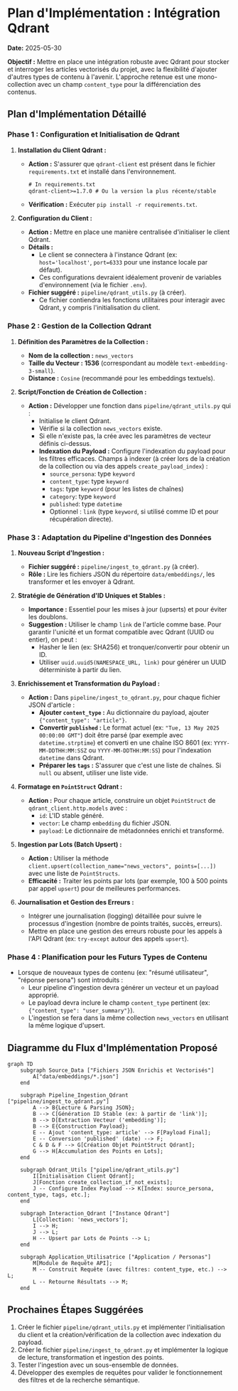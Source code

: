 # Plan d'Implémentation : Intégration Qdrant

**Date:** 2025-05-30

**Objectif :** Mettre en place une intégration robuste avec Qdrant pour stocker et interroger les articles vectorisés du projet, avec la flexibilité d'ajouter d'autres types de contenu à l'avenir. L'approche retenue est une mono-collection avec un champ `content_type` pour la différenciation des contenus.

## Plan d'Implémentation Détaillé

### Phase 1 : Configuration et Initialisation de Qdrant

1.  **Installation du Client Qdrant :**
    *   **Action :** S'assurer que `qdrant-client` est présent dans le fichier `requirements.txt` et installé dans l'environnement.
        ```txt
        # In requirements.txt
        qdrant-client>=1.7.0 # Ou la version la plus récente/stable
        ```
    *   **Vérification :** Exécuter `pip install -r requirements.txt`.

2.  **Configuration du Client :**
    *   **Action :** Mettre en place une manière centralisée d'initialiser le client Qdrant.
    *   **Détails :**
        *   Le client se connectera à l'instance Qdrant (ex: `host='localhost'`, `port=6333` pour une instance locale par défaut).
        *   Ces configurations devraient idéalement provenir de variables d'environnement (via le fichier `.env`).
    *   **Fichier suggéré :** `pipeline/qdrant_utils.py` (à créer).
        *   Ce fichier contiendra les fonctions utilitaires pour interagir avec Qdrant, y compris l'initialisation du client.

### Phase 2 : Gestion de la Collection Qdrant

1.  **Définition des Paramètres de la Collection :**
    *   **Nom de la collection :** `news_vectors`
    *   **Taille du Vecteur :** **1536** (correspondant au modèle `text-embedding-3-small`).
    *   **Distance :** `Cosine` (recommandé pour les embeddings textuels).

2.  **Script/Fonction de Création de Collection :**
    *   **Action :** Développer une fonction dans `pipeline/qdrant_utils.py` qui :
        *   Initialise le client Qdrant.
        *   Vérifie si la collection `news_vectors` existe.
        *   Si elle n'existe pas, la crée avec les paramètres de vecteur définis ci-dessus.
        *   **Indexation du Payload :** Configure l'indexation du payload pour les filtres efficaces. Champs à indexer (à créer lors de la création de la collection ou via des appels `create_payload_index`) :
            *   `source_persona`: type `keyword`
            *   `content_type`: type `keyword`
            *   `tags`: type `keyword` (pour les listes de chaînes)
            *   `category`: type `keyword`
            *   `published`: type `datetime`
            *   Optionnel : `link` (type `keyword`, si utilisé comme ID et pour récupération directe).

### Phase 3 : Adaptation du Pipeline d'Ingestion des Données

1.  **Nouveau Script d'Ingestion :**
    *   **Fichier suggéré :** `pipeline/ingest_to_qdrant.py` (à créer).
    *   **Rôle :** Lire les fichiers JSON du répertoire `data/embeddings/`, les transformer et les envoyer à Qdrant.

2.  **Stratégie de Génération d'ID Uniques et Stables :**
    *   **Importance :** Essentiel pour les mises à jour (upserts) et pour éviter les doublons.
    *   **Suggestion :** Utiliser le champ `link` de l'article comme base. Pour garantir l'unicité et un format compatible avec Qdrant (UUID ou entier), on peut :
        *   Hasher le lien (ex: SHA256) et tronquer/convertir pour obtenir un ID.
        *   Utiliser `uuid.uuid5(NAMESPACE_URL, link)` pour générer un UUID déterministe à partir du lien.

3.  **Enrichissement et Transformation du Payload :**
    *   **Action :** Dans `pipeline/ingest_to_qdrant.py`, pour chaque fichier JSON d'article :
        *   **Ajouter `content_type` :** Au dictionnaire du payload, ajouter `{"content_type": "article"}`.
        *   **Convertir `published` :** Le format actuel (ex: `"Tue, 13 May 2025 00:00:00 GMT"`) doit être parsé (par exemple avec `datetime.strptime`) et converti en une chaîne ISO 8601 (ex: `YYYY-MM-DDTHH:MM:SSZ` ou `YYYY-MM-DDTHH:MM:SS`) pour l'indexation `datetime` dans Qdrant.
        *   **Préparer les `tags` :** S'assurer que c'est une liste de chaînes. Si `null` ou absent, utiliser une liste vide.

4.  **Formatage en `PointStruct` Qdrant :**
    *   **Action :** Pour chaque article, construire un objet `PointStruct` de `qdrant_client.http.models` avec :
        *   `id`: L'ID stable généré.
        *   `vector`: Le champ `embedding` du fichier JSON.
        *   `payload`: Le dictionnaire de métadonnées enrichi et transformé.

5.  **Ingestion par Lots (Batch Upsert) :**
    *   **Action :** Utiliser la méthode `client.upsert(collection_name="news_vectors", points=[...])` avec une liste de `PointStructs`.
    *   **Efficacité :** Traiter les points par lots (par exemple, 100 à 500 points par appel `upsert`) pour de meilleures performances.

6.  **Journalisation et Gestion des Erreurs :**
    *   Intégrer une journalisation (logging) détaillée pour suivre le processus d'ingestion (nombre de points traités, succès, erreurs).
    *   Mettre en place une gestion des erreurs robuste pour les appels à l'API Qdrant (ex: `try-except` autour des appels `upsert`).

### Phase 4 : Planification pour les Futurs Types de Contenu

*   Lorsque de nouveaux types de contenu (ex: "résumé utilisateur", "réponse persona") sont introduits :
    *   Leur pipeline d'ingestion devra générer un vecteur et un payload approprié.
    *   Le payload devra inclure le champ `content_type` pertinent (ex: `{"content_type": "user_summary"}`).
    *   L'ingestion se fera dans la même collection `news_vectors` en utilisant la même logique d'upsert.

## Diagramme du Flux d'Implémentation Proposé

```mermaid
graph TD
    subgraph Source_Data ["Fichiers JSON Enrichis et Vectorisés"]
        A["data/embeddings/*.json"]
    end

    subgraph Pipeline_Ingestion_Qdrant ["pipeline/ingest_to_qdrant.py"]
        A --> B{Lecture & Parsing JSON};
        B --> C[Génération ID Stable (ex: à partir de 'link')];
        B --> D[Extraction Vecteur ('embedding')];
        B --> E{Construction Payload};
        E -- Ajout 'content_type: article' --> F[Payload Final];
        E -- Conversion 'published' (date) --> F;
        C & D & F --> G[Création Objet PointStruct Qdrant];
        G --> H[Accumulation des Points en Lots];
    end

    subgraph Qdrant_Utils ["pipeline/qdrant_utils.py"]
        I[Initialisation Client Qdrant];
        J[Fonction create_collection_if_not_exists];
        J -- Configure Index Payload --> K[Index: source_persona, content_type, tags, etc.];
    end

    subgraph Interaction_Qdrant ["Instance Qdrant"]
        L[Collection: 'news_vectors'];
        I --> H;
        J --> L;
        H -- Upsert par Lots de Points --> L;
    end

    subgraph Application_Utilisatrice ["Application / Personas"]
        M[Module de Requête API];
        M -- Construit Requête (avec filtres: content_type, etc.) --> L;
        L -- Retourne Résultats --> M;
    end
```

## Prochaines Étapes Suggérées

1.  Créer le fichier `pipeline/qdrant_utils.py` et implémenter l'initialisation du client et la création/vérification de la collection avec indexation du payload.
2.  Créer le fichier `pipeline/ingest_to_qdrant.py` et implémenter la logique de lecture, transformation et ingestion des points.
3.  Tester l'ingestion avec un sous-ensemble de données.
4.  Développer des exemples de requêtes pour valider le fonctionnement des filtres et de la recherche sémantique.